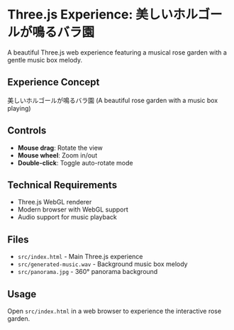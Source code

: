# Three.js Experience: 美しいホルゴールが鳴るバラ園

A beautiful Three.js web experience featuring a musical rose garden with a gentle music box melody.

## Experience Concept
美しいホルゴールが鳴るバラ園 (A beautiful rose garden with a music box playing)

## Controls
- **Mouse drag**: Rotate the view
- **Mouse wheel**: Zoom in/out
- **Double-click**: Toggle auto-rotate mode

## Technical Requirements
- Three.js WebGL renderer
- Modern browser with WebGL support
- Audio support for music playback

## Files
- `src/index.html` - Main Three.js experience
- `src/generated-music.wav` - Background music box melody
- `src/panorama.jpg` - 360° panorama background

## Usage
Open `src/index.html` in a web browser to experience the interactive rose garden.
